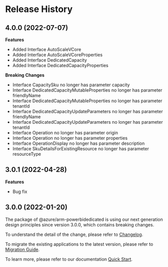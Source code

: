 # Release History
    
## 4.0.0 (2022-07-07)
    
**Features**

  - Added Interface AutoScaleVCore
  - Added Interface AutoScaleVCoreProperties
  - Added Interface DedicatedCapacity
  - Added Interface DedicatedCapacityProperties

**Breaking Changes**

  - Interface CapacitySku no longer has parameter capacity
  - Interface DedicatedCapacityMutableProperties no longer has parameter friendlyName
  - Interface DedicatedCapacityMutableProperties no longer has parameter tenantId
  - Interface DedicatedCapacityUpdateParameters no longer has parameter friendlyName
  - Interface DedicatedCapacityUpdateParameters no longer has parameter tenantId
  - Interface Operation no longer has parameter origin
  - Interface Operation no longer has parameter properties
  - Interface OperationDisplay no longer has parameter description
  - Interface SkuDetailsForExistingResource no longer has parameter resourceType
    
## 3.0.1 (2022-04-28)

**Features**

  - Bug fix
    
## 3.0.0 (2022-01-20)

The package of @azure/arm-powerbidedicated is using our next generation design principles since version 3.0.0, which contains breaking changes.

To understand the detail of the change, please refer to [Changelog](https://aka.ms/js-track2-changelog).

To migrate the existing applications to the latest version, please refer to [Migration Guide](https://aka.ms/js-track2-migration-guide).

To learn more, please refer to our documentation [Quick Start](https://aka.ms/js-track2-quickstart).
